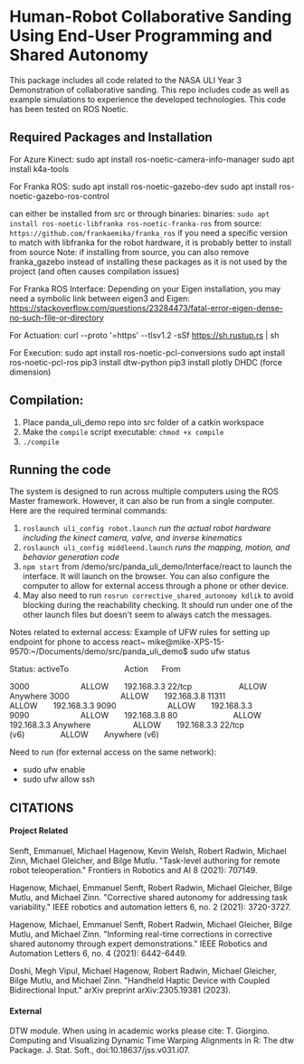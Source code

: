 # Human-Robot Collaborative Sanding Using End-User Programming and Shared Autonomy
This package includes all code related to the NASA ULI Year 3 Demonstration of collaborative sanding. This repo includes code as well as example simulations to experience the developed technologies. This code has been tested on ROS Noetic. 

## Required Packages and Installation
For Azure Kinect:
sudo apt install ros-noetic-camera-info-manager
sudo apt install k4a-tools

For Franka ROS:
sudo apt install ros-noetic-gazebo-dev
sudo apt install ros-noetic-gazebo-ros-control

can either be installed from src or through binaries:
binaries: `sudo apt install ros-noetic-libfranka ros-noetic-franka-ros`
from source: `https://github.com/frankaemika/franka_ros`
if you need a specific version to match with libfranka for the robot hardware, it is probably better to install from source
Note: if installing from source, you can also remove franka_gazebo instead of installing these packages as it is not used by the project (and often causes compilation issues)

For Franka ROS Interface:
Depending on your Eigen installation, you may need a symbolic link
between eigen3 and Eigen: https://stackoverflow.com/questions/23284473/fatal-error-eigen-dense-no-such-file-or-directory

For Actuation:
curl --proto '=https' --tlsv1.2 -sSf https://sh.rustup.rs | sh

For Execution:
sudo apt install ros-noetic-pcl-conversions
sudo apt install ros-noetic-pcl-ros
pip3 install dtw-python
pip3 install plotly
DHDC (force dimension)


## Compilation:
1. Place panda_uli_demo repo into src folder of a catkin workspace
2. Make the `compile` script executable: `chmod +x compile`
3. `./compile`

## Running the code
The system is designed to run across multiple computers using the ROS Master framework. However, it can also be run from a single computer. Here are the required terminal commands:
1. `roslaunch uli_config robot.launch` *run the actual robot hardware including the kinect camera, valve, and inverse kinematics*
2. `roslaunch uli_config middleend.launch` *runs the mapping, motion, and behavior generation code*
3. `npm start` from /demo/src/panda_uli_demo/Interface/react to launch the interface. It will launch on the browser. You can also configure the computer to allow for external access through a phone or other device.
4. May also need to run `rosrun corrective_shared_autonomy kdlik` to avoid blocking during the reachability checking. It should run under one of the other launch files but doesn't seem to always catch the messages.

Notes related to external access:
Example of UFW rules for setting up endpoint for phone to access react~
mike@mike-XPS-15-9570:~/Documents/demo/src/panda_uli_demo$ sudo ufw status

Status: activeTo                         Action      From

3000                       ALLOW       192.168.3.3
22/tcp                     ALLOW       Anywhere
3000                       ALLOW       192.168.3.8
11311                      ALLOW       192.168.3.3
9090                       ALLOW       192.168.3.3
9090                       ALLOW       192.168.3.8
80                         ALLOW       192.168.3.3
Anywhere                   ALLOW       192.168.3.3
22/tcp (v6)                ALLOW       Anywhere (v6)

Need to run (for external access on the same network):
- sudo ufw enable
- sudo ufw allow ssh


## CITATIONS

#### Project Related
Senft, Emmanuel, Michael Hagenow, Kevin Welsh, Robert Radwin, Michael Zinn, Michael Gleicher, and Bilge Mutlu. "Task-level authoring for remote robot teleoperation." Frontiers in Robotics and AI 8 (2021): 707149.

Hagenow, Michael, Emmanuel Senft, Robert Radwin, Michael Gleicher, Bilge Mutlu, and Michael Zinn. "Corrective shared autonomy for addressing task variability." IEEE robotics and automation letters 6, no. 2 (2021): 3720-3727.

Hagenow, Michael, Emmanuel Senft, Robert Radwin, Michael Gleicher, Bilge Mutlu, and Michael Zinn. "Informing real-time corrections in corrective shared autonomy through expert demonstrations." IEEE Robotics and Automation Letters 6, no. 4 (2021): 6442-6449.

Doshi, Megh Vipul, Michael Hagenow, Robert Radwin, Michael Gleicher, Bilge Mutlu, and Michael Zinn. "Handheld Haptic Device with Coupled Bidirectional Input." arXiv preprint arXiv:2305.19381 (2023).

#### External
DTW module. When using in academic works please cite:
  T. Giorgino. Computing and Visualizing Dynamic Time Warping Alignments in R: The dtw Package.
  J. Stat. Soft., doi:10.18637/jss.v031.i07.


